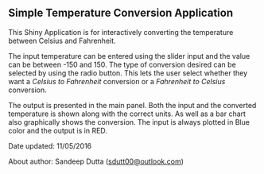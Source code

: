 ## Simple Temperature Conversion Application 

This Shiny Application is for interactively converting the temperature between Celsius and Fahrenheit. 

The input temperature can be entered using the slider input and the value can be between -150 and 150.  The type of conversion desired can be selected by using the radio button. This lets the user select whether they want a *Celsius to Fahrenheit* conversion or a *Fahrenheit to Celsius* conversion. 

The output is presented in the main panel. Both the input and the converted temperature is shown along with the correct units. As well as a bar chart also graphically shows the conversion. The input is always plotted in Blue color and the output is in RED.


Date updated: 11/05/2016
  
About author: Sandeep Dutta (sdutt00@outlook.com)